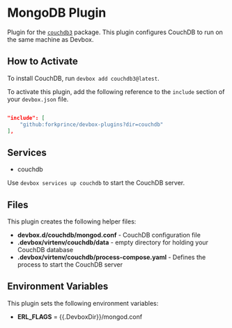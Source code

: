 # MongoDB Plugin

Plugin for the [`couchdb3`](https://www.nixhub.io/packages/couchdb3) package. This plugin configures CouchDB to run on the same machine as Devbox.

## How to Activate

To install CouchDB, run `devbox add couchdb3@latest`.

To activate this plugin, add the following reference to the `include` section of your `devbox.json` file.

```json

"include": [
    "github:forkprince/devbox-plugins?dir=couchdb"
],
```

## Services

* couchdb

Use `devbox services up couchdb` to start the CouchDB server.

## Files

This plugin creates the following helper files:

* **devbox.d/couchdb/mongod.conf** - CouchDB configuration file
* **.devbox/virtenv/couchdb/data** - empty directory for holding your CouchDB database
* **.devbox/virtenv/couchdb/process-compose.yaml** - Defines the process to start the CouchDB server

## Environment Variables

This plugin sets the following environment variables:

* **ERL_FLAGS** = {{.DevboxDir}}/mongod.conf
